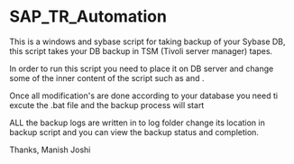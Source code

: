 # SAP_TR_Automation

 This is a windows and sybase script for taking backup of your Sybase DB, this script takes your DB backup in TSM (Tivoli server manager) tapes.

 In order to run this script you need to place it on DB server and change some of the inner content of the script such as <DBSID> and <Paths>.

 Once all modification's are done according to your database you need ti excute the .bat file and the backup process will start

 ALL the backup logs are written in to log folder change its location in backup script and you can view the backup status and completion.


 Thanks,
 Manish Joshi
